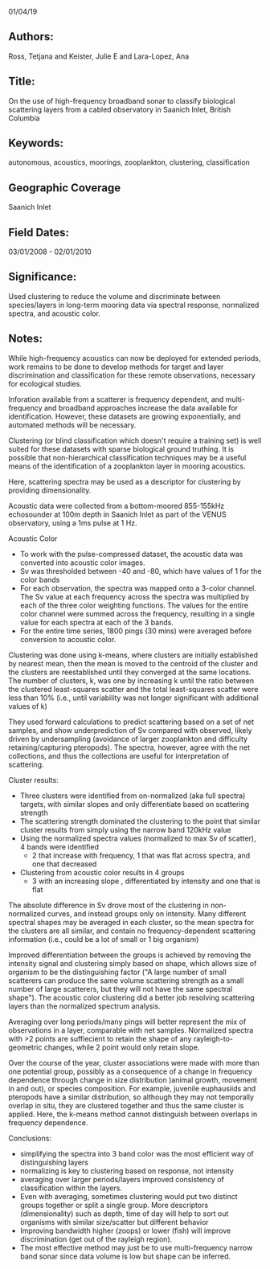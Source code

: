 01/04/19
## Authors:
Ross, Tetjana and Keister, Julie E and Lara-Lopez, Ana
## Title:
On the use of high-frequency broadband sonar to classify biological scattering layers from a cabled observatory in Saanich Inlet, British Columbia
## Keywords:
autonomous, acoustics, moorings, zooplankton, clustering, classification
## Geographic Coverage
Saanich Inlet
## Field Dates:
03/01/2008 - 02/01/2010
## Significance:
Used clustering to reduce the volume and discriminate between species/layers in long-term mooring data via spectral response, normalized spectra, and acoustic color.

## Notes:
While high-frequency acoustics can now be deployed for extended periods, work remains to be done to develop methods for target and layer discrimination and classification for these remote observations, necessary for ecological studies.

Inforation available from a scatterer is frequency dependent, and multi-frequency and broadband approaches increase the data available for identification.  However, these datasets are growing exponentially, and automated methods will be necessary.

Clustering (or blind classification which doesn't require a training set) is well suited for these datasets with sparse biological ground truthing.  It is possible that non-hierarchical classification techniques may be a useful means of the identification of a zooplankton layer in mooring acoustics.

Here, scattering spectra may be used as a descriptor for clustering by providing dimensionality.

Acoustic data were collected from a bottom-moored 855-155kHz echosounder at 100m depth in Saanich Inlet as part of the VENUS observatory, using a 1ms pulse at 1 Hz.

Acoustic Color
- To work with the pulse-compressed dataset, the acoustic data was converted into acoustic color images.
- Sv was thresholded between -40 and -80, which have values of 1 for the color bands
- For each observation, the spectra was mapped onto a 3-color channel.  The Sv value at each frequency across the spectra was multiplied by each of the three color weighting functions.  The values for the entire color channel were summed across the frequency, resulting in a single value for each spectra at each of the 3 bands.
- For the entire time series, 1800 pings (30 mins) were averaged before conversion to acoustic color.

Clustering was done using k-means, where clusters are initially established by nearest mean, then the mean is moved to the centroid of the cluster and the clusters are reestablished until they converged at the same locations.  The number of clusters, k, was one by increasing k until the ratio between the clustered least-squares scatter and the total least-squares scatter were less than 10% (i.e., until variability was not longer significant with additional values of k)

They used forward calculations to predict scattering based on a set of net samples, and show underprediction of Sv compared with observed, likely driven by undersampling (avoidance of larger zooplankton and difficulty retaining/capturing pteropods).  The spectra, however, agree with the net collections, and thus the collections are useful for interpretation of scattering.

Cluster results:
- Three clusters were identified from on-normalized (aka full spectra) targets, with similar slopes and only differentiate based on scattering strength
- The scattering strength dominated the clustering to the point that similar cluster results from simply using the narrow band 120kHz value
- Using the normalized spectra values (normalized to max Sv of scatter), 4 bands were identified
  - 2 that increase with frequency, 1 that was flat across spectra, and one that decreased
- Clustering from acoustic color results in 4 groups
  - 3 with an increasing slope , differentiated by intensity and one that is flat

The absolute difference in Sv drove most of the clustering in non-normalized curves, and instead groups only on intensity.  Many different spectral shapes may be averaged in each cluster, so the mean spectra for the clusters are all similar, and contain no frequency-dependent scattering information (i.e., could be a lot of small or 1 big organism)

Improved differentiation between the groups is achieved by removing the intensity signal and clustering simply based on shape, which allows size of organism to be the distinguishing factor ("A large number of small scatterers can produce the same volume scattering strength as a small number of large scatterers, but they will not have the same spectral shape").  The acoustic color clustering did a better job resolving scattering layers than the normalized spectrum analysis.

Averaging over long periods/many pings will better represent the mix of observations in a layer, comparable with net samples.  Normalized spectra with >2 points are suffiecient to retain the shape of any rayleigh-to-geometric changes, while 2 point would only retain slope.

Over the course of the year, cluster associations were made with more than one potential group, possibly as a consequence of a change in frequency dependence through change in size distribution )animal growth, movement in and out), or species composition.  For example, juvenile euphausiids and pteropods have a similar distribution, so although they may not temporally overlap in situ, they are clustered together and thus the same cluster is applied.  Here, the k-means method cannot distinguish between overlaps in frequency dependence.

Conclusions:
- simplifying the spectra into 3 band color was the most efficient way of distinguishing layers
- normalizing is key to clustering based on response, not intensity
- averaging over larger periods/layers improved consistency of classification within the layers.
- Even with averaging, sometimes clustering would put two distinct groups together or split a single group.  More descriptors (dimensionality) such as depth, time of day will help to sort out organisms with similar size/scatter but different behavior
- Improving bandwidth higher (zoops) or lower (fish) will improve discrimination (get out of the rayleigh region).
- The most effective method may just be to use multi-frequency narrow band sonar since data volume is low but shape can be inferred.
